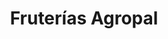 ---
title: "Fruterías Agropal"
url: /valladolid/fruterias-agropal-calle-de-la-esgueva/
shop: Gemüse & Obst
---